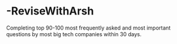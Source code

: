 # -ReviseWithArsh
 Completing top 90-100 most frequently asked and most important questions by most big tech companies within 30 days.
 
 
